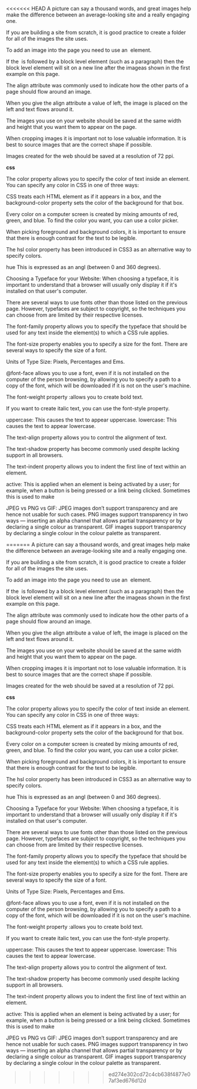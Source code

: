 <<<<<<< HEAD
A picture can say a thousand words, and great images help make the difference between an average-looking site and a really engaging one.

If you are building a site from scratch, it is good practice to create a folder for all of the images
the site uses.

To add an image into the page you need to use an <img> element.

If the <img> is followed by a block level element (such as a paragraph) then the block level element will sit on a new line after the imageas shown in the first example on this page.

The align attribute was commonly used to indicate how the other parts of a page should
flow around an image.

When you give the align attribute a value of left, the image is placed on the left and
text flows around it.

The images you use on your website should be saved at the same width and height that you
want them to appear on the page.

When cropping images it is important not to lose valuable information. It is best to source
images that are the correct shape if possible.

Images created for the web should be saved at a resolution of 72 ppi.



**css**

The color property allows you to specify the color of text inside an element. You can specify any
color in CSS in one of three ways:

CSS treats each HTML element as if it appears in a box, and the background-color property
sets the color of the background for that box.

Every color on a computer screen is created by mixing amounts of red, green, and blue. To find the color you want, you can use a color picker.

When picking foreground and background colors, it is important to ensure that there is enough contrast for the text to be legible.

The hsl color property has been introduced in CSS3 as an alternative way to specify colors.

hue
This is expressed as an angl (between 0 and 360 degrees).


Choosing a Typeface for your Website:
When choosing a typeface, it is important to understand that a browser will usually only display it if it's
installed on that user's computer.

There are several ways to use fonts other than those listed on the previous page. However, typefaces are subject to copyright, so the techniques you can choose from are limited by their respective licenses.

The font-family property allows you to specify the typeface that should be used for any text inside the element(s) to which a CSS rule applies.

The font-size property enables you to specify a size for the font. There are several ways to
specify the size of a font.


Units of Type Size:
Pixels, Percentages and Ems.


@font-face allows you to use a font, even if it is not installed on the computer of the person browsing, by allowing you to specify a path to a copy of the font, which will be downloaded if it is not on the user's machine.

The font-weight property :allows you to create bold text.

If you want to create italic text, you can use the font-style property.

uppercase: This causes the text to appear uppercase.
lowercase: This causes the text to appear lowercase.

The text-align property allows you to control the alignment of text.

The text-shadow property has become commonly used despite lacking support in all browsers.

The text-indent property allows you to indent the first line of text within an element.


active: 
This is applied when an element is being activated by a user; for example, when a button is being
pressed or a link being clicked.
Sometimes this is used to make



JPEG vs PNG vs GIF:
JPEG images don’t support transparency and are hence not usable for such cases.
PNG images support transparency in two ways — inserting an alpha channel that allows partial transparency or by declaring a single colour as transparent.
GIF images support transparency by declaring a single colour in the colour palette as transparent.






































=======
A picture can say a thousand words, and great images help make the difference between an average-looking site and a really engaging one.

If you are building a site from scratch, it is good practice to create a folder for all of the images
the site uses.

To add an image into the page you need to use an <img> element.

If the <img> is followed by a block level element (such as a paragraph) then the block level element will sit on a new line after the imageas shown in the first example on this page.

The align attribute was commonly used to indicate how the other parts of a page should
flow around an image.

When you give the align attribute a value of left, the image is placed on the left and
text flows around it.

The images you use on your website should be saved at the same width and height that you
want them to appear on the page.

When cropping images it is important not to lose valuable information. It is best to source
images that are the correct shape if possible.

Images created for the web should be saved at a resolution of 72 ppi.



**css**

The color property allows you to specify the color of text inside an element. You can specify any
color in CSS in one of three ways:

CSS treats each HTML element as if it appears in a box, and the background-color property
sets the color of the background for that box.

Every color on a computer screen is created by mixing amounts of red, green, and blue. To find the color you want, you can use a color picker.

When picking foreground and background colors, it is important to ensure that there is enough contrast for the text to be legible.

The hsl color property has been introduced in CSS3 as an alternative way to specify colors.

hue
This is expressed as an angl (between 0 and 360 degrees).


Choosing a Typeface for your Website:
When choosing a typeface, it is important to understand that a browser will usually only display it if it's
installed on that user's computer.

There are several ways to use fonts other than those listed on the previous page. However, typefaces are subject to copyright, so the techniques you can choose from are limited by their respective licenses.

The font-family property allows you to specify the typeface that should be used for any text inside the element(s) to which a CSS rule applies.

The font-size property enables you to specify a size for the font. There are several ways to
specify the size of a font.


Units of Type Size:
Pixels, Percentages and Ems.


@font-face allows you to use a font, even if it is not installed on the computer of the person browsing, by allowing you to specify a path to a copy of the font, which will be downloaded if it is not on the user's machine.

The font-weight property :allows you to create bold text.

If you want to create italic text, you can use the font-style property.

uppercase: This causes the text to appear uppercase.
lowercase: This causes the text to appear lowercase.

The text-align property allows you to control the alignment of text.

The text-shadow property has become commonly used despite lacking support in all browsers.

The text-indent property allows you to indent the first line of text within an element.


active: 
This is applied when an element is being activated by a user; for example, when a button is being
pressed or a link being clicked.
Sometimes this is used to make


JPEG vs PNG vs GIF:
JPEG images don’t support transparency and are hence not usable for such cases.
PNG images support transparency in two ways — inserting an alpha channel that allows partial transparency or by declaring a single colour as transparent.
GIF images support transparency by declaring a single colour in the colour palette as transparent.






































>>>>>>> ed274e302cd72c4cb638f4877e07af3ed676d12d
